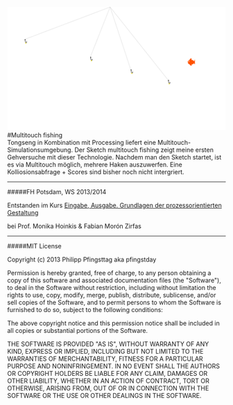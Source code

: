 ![image](screenshot.png)  
#Multitouch fishing  
Tongseng in Kombination mit Processing liefert eine Multitouch-Simulationsumgebung. Der Sketch multitouch fishing zeigt meine ersten Gehversuche mit dieser Technologie. Nachdem man den Sketch startet, ist es via Multitouch möglich, mehrere Haken auszuwerfen. 
Eine Kolliosionsabfrage + Scores sind bisher noch nicht intergriert. 

---

#####FH Potsdam, WS 2013/2014 

Entstanden im Kurs [Eingabe, Ausgabe. Grundlagen der prozessorientierten Gestaltung](https://incom.org/workspace/4693)

bei Prof. Monika Hoinkis & Fabian Morón Zirfas

---

#####MIT License

Copyright (c) 2013 Philipp Pfingsttag aka pfingstday

Permission is hereby granted, free of charge, to any person obtaining a copy of this software and associated documentation files (the "Software"), to deal in the Software without restriction, including without limitation the rights to use, copy, modify, merge, publish, distribute, sublicense, and/or sell copies of the Software, and to permit persons to whom the Software is furnished to do so, subject to the following conditions:

The above copyright notice and this permission notice shall be included in all copies or substantial portions of the Software.

THE SOFTWARE IS PROVIDED "AS IS", WITHOUT WARRANTY OF ANY KIND, EXPRESS OR IMPLIED, INCLUDING BUT NOT LIMITED TO THE WARRANTIES OF MERCHANTABILITY, FITNESS FOR A PARTICULAR PURPOSE AND NONINFRINGEMENT. IN NO EVENT SHALL THE AUTHORS OR COPYRIGHT HOLDERS BE LIABLE FOR ANY CLAIM, DAMAGES OR OTHER LIABILITY, WHETHER IN AN ACTION OF CONTRACT, TORT OR OTHERWISE, ARISING FROM, OUT OF OR IN CONNECTION WITH THE SOFTWARE OR THE USE OR OTHER DEALINGS IN THE SOFTWARE.
